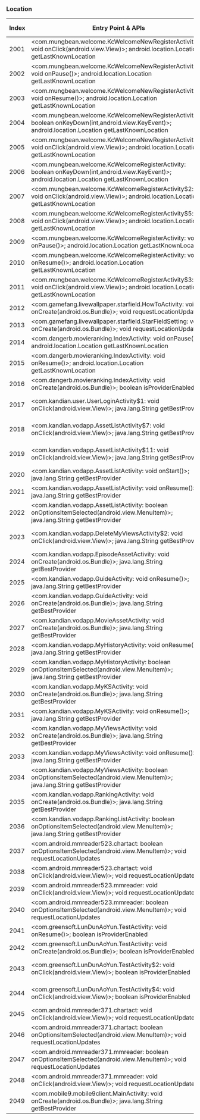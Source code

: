 ### Location
| Index | Entry Point & APIs | Screen shot | Resource id | Label |
| ------------- | ------------- | ------------- |-------------|-------------|
| 2001 | <com.mungbean.welcome.KcWelcomeNewRegisterActivity$2: void onClick(android.view.View)>; android.location.Location getLastKnownLocation | ![](D:\COSMOS\output\py\Drebin\VirusShare_Android_20130506\VirusShare_8c09af51ca718110eb15e7b1125ef91d\com.mungbean.welcome.KcWelcomeNewRegisterActivity.png) |  | |
| 2002 | <com.mungbean.welcome.KcWelcomeNewRegisterActivity: void onPause()>; android.location.Location getLastKnownLocation | ![](D:\COSMOS\output\py\Drebin\VirusShare_Android_20130506\VirusShare_8c09af51ca718110eb15e7b1125ef91d\com.mungbean.welcome.KcWelcomeNewRegisterActivity.png) |  | |
| 2003 | <com.mungbean.welcome.KcWelcomeNewRegisterActivity: void onResume()>; android.location.Location getLastKnownLocation | ![](D:\COSMOS\output\py\Drebin\VirusShare_Android_20130506\VirusShare_8c09af51ca718110eb15e7b1125ef91d\com.mungbean.welcome.KcWelcomeNewRegisterActivity.png) |  | |
| 2004 | <com.mungbean.welcome.KcWelcomeNewRegisterActivity: boolean onKeyDown(int,android.view.KeyEvent)>; android.location.Location getLastKnownLocation | ![](D:\COSMOS\output\py\Drebin\VirusShare_Android_20130506\VirusShare_8c09af51ca718110eb15e7b1125ef91d\com.mungbean.welcome.KcWelcomeNewRegisterActivity.png) |  | |
| 2005 | <com.mungbean.welcome.KcWelcomeNewRegisterActivity$3: void onClick(android.view.View)>; android.location.Location getLastKnownLocation | ![](D:\COSMOS\output\py\Drebin\VirusShare_Android_20130506\VirusShare_8c09af51ca718110eb15e7b1125ef91d\com.mungbean.welcome.KcWelcomeNewRegisterActivity.png) |  | |
| 2006 | <com.mungbean.welcome.KcWelcomeRegisterActivity: boolean onKeyDown(int,android.view.KeyEvent)>; android.location.Location getLastKnownLocation | ![](D:\COSMOS\output\py\Drebin\VirusShare_Android_20130506\VirusShare_8c09af51ca718110eb15e7b1125ef91d\com.mungbean.welcome.KcWelcomeRegisterActivity.png) |  | |
| 2007 | <com.mungbean.welcome.KcWelcomeRegisterActivity$2: void onClick(android.view.View)>; android.location.Location getLastKnownLocation | ![](D:\COSMOS\output\py\Drebin\VirusShare_Android_20130506\VirusShare_8c09af51ca718110eb15e7b1125ef91d\com.mungbean.welcome.KcWelcomeRegisterActivity.png) |  | |
| 2008 | <com.mungbean.welcome.KcWelcomeRegisterActivity$5: void onClick(android.view.View)>; android.location.Location getLastKnownLocation | ![](D:\COSMOS\output\py\Drebin\VirusShare_Android_20130506\VirusShare_8c09af51ca718110eb15e7b1125ef91d\com.mungbean.welcome.KcWelcomeRegisterActivity.png) |  | |
| 2009 | <com.mungbean.welcome.KcWelcomeRegisterActivity: void onPause()>; android.location.Location getLastKnownLocation | ![](D:\COSMOS\output\py\Drebin\VirusShare_Android_20130506\VirusShare_8c09af51ca718110eb15e7b1125ef91d\com.mungbean.welcome.KcWelcomeRegisterActivity.png) |  | |
| 2010 | <com.mungbean.welcome.KcWelcomeRegisterActivity: void onResume()>; android.location.Location getLastKnownLocation | ![](D:\COSMOS\output\py\Drebin\VirusShare_Android_20130506\VirusShare_8c09af51ca718110eb15e7b1125ef91d\com.mungbean.welcome.KcWelcomeRegisterActivity.png) |  | |
| 2011 | <com.mungbean.welcome.KcWelcomeRegisterActivity$3: void onClick(android.view.View)>; android.location.Location getLastKnownLocation | ![](D:\COSMOS\output\py\Drebin\VirusShare_Android_20130506\VirusShare_8c09af51ca718110eb15e7b1125ef91d\com.mungbean.welcome.KcWelcomeRegisterActivity.png) |  | |
| 2012 | <com.gamefang.livewallpaper.starfield.HowToActivity: void onCreate(android.os.Bundle)>; void requestLocationUpdates | ![](D:\COSMOS\output\py\Drebin\VirusShare_Android_20130506\VirusShare_6a0d6a3e504df16fb7baf6eba5fed20d\com.gamefang.livewallpaper.starfield.HowToActivity.png) |  | |
| 2013 | <com.gamefang.livewallpaper.starfield.StarFieldSetting: void onCreate(android.os.Bundle)>; void requestLocationUpdates | ![](D:\COSMOS\output\py\Drebin\VirusShare_Android_20130506\VirusShare_6a0d6a3e504df16fb7baf6eba5fed20d\com.gamefang.livewallpaper.starfield.StarFieldSetting.png) |  | |
| 2014 | <com.dangerb.movieranking.IndexActivity: void onPause()>; android.location.Location getLastKnownLocation | ![](D:\COSMOS\output\py\Drebin\VirusShare_Android_20130506\VirusShare_6a2115d73f42275647df607157ddb991\com.dangerb.movieranking.IndexActivity.png) |  | |
| 2015 | <com.dangerb.movieranking.IndexActivity: void onResume()>; android.location.Location getLastKnownLocation | ![](D:\COSMOS\output\py\Drebin\VirusShare_Android_20130506\VirusShare_6a2115d73f42275647df607157ddb991\com.dangerb.movieranking.IndexActivity.png) |  | |
| 2016 | <com.dangerb.movieranking.IndexActivity: void onCreate(android.os.Bundle)>; boolean isProviderEnabled | ![](D:\COSMOS\output\py\Drebin\VirusShare_Android_20130506\VirusShare_6a2115d73f42275647df607157ddb991\com.dangerb.movieranking.IndexActivity.png) |  | |
| 2017 | <com.kandian.user.UserLoginActivity$1: void onClick(android.view.View)>; java.lang.String getBestProvider | ![](D:\COSMOS\output\py\Drebin\VirusShare_Android_20130506\VirusShare_6a5766a1c8804aad3310f7d3c26daa21\com.kandian.user.UserLoginActivity.png) | {'2131361914': <sensitive_component.SensitiveComponent.SensitiveView object at 0x000001D8DEAD7080>} | |
| 2018 | <com.kandian.vodapp.AssetListActivity$7: void onClick(android.view.View)>; java.lang.String getBestProvider | ![](D:\COSMOS\output\py\Drebin\VirusShare_Android_20130506\VirusShare_6a5766a1c8804aad3310f7d3c26daa21\com.kandian.vodapp.AssetListActivity.png) | {'2131361815': <sensitive_component.SensitiveComponent.SensitiveView object at 0x000001D8DF33C128>} | |
| 2019 | <com.kandian.vodapp.AssetListActivity$11: void onClick(android.view.View)>; java.lang.String getBestProvider | ![](D:\COSMOS\output\py\Drebin\VirusShare_Android_20130506\VirusShare_6a5766a1c8804aad3310f7d3c26daa21\com.kandian.vodapp.AssetListActivity.png) | {'2131361811': <sensitive_component.SensitiveComponent.SensitiveView object at 0x000001D8DF33C2E8>} | |
| 2020 | <com.kandian.vodapp.AssetListActivity: void onStart()>; java.lang.String getBestProvider | ![](D:\COSMOS\output\py\Drebin\VirusShare_Android_20130506\VirusShare_6a5766a1c8804aad3310f7d3c26daa21\com.kandian.vodapp.AssetListActivity.png) |  | |
| 2021 | <com.kandian.vodapp.AssetListActivity: void onResume()>; java.lang.String getBestProvider | ![](D:\COSMOS\output\py\Drebin\VirusShare_Android_20130506\VirusShare_6a5766a1c8804aad3310f7d3c26daa21\com.kandian.vodapp.AssetListActivity.png) |  | |
| 2022 | <com.kandian.vodapp.AssetListActivity: boolean onOptionsItemSelected(android.view.MenuItem)>; java.lang.String getBestProvider | ![](D:\COSMOS\output\py\Drebin\VirusShare_Android_20130506\VirusShare_6a5766a1c8804aad3310f7d3c26daa21\com.kandian.vodapp.AssetListActivity.png) |  | |
| 2023 | <com.kandian.vodapp.DeleteMyViewsActivity$2: void onClick(android.view.View)>; java.lang.String getBestProvider | ![](D:\COSMOS\output\py\Drebin\VirusShare_Android_20130506\VirusShare_6a5766a1c8804aad3310f7d3c26daa21\com.kandian.vodapp.DeleteMyViewsActivity.png) | {'2131361839': <sensitive_component.SensitiveComponent.SensitiveView object at 0x000001D8DEBA2278>} | |
| 2024 | <com.kandian.vodapp.EpisodeAssetActivity: void onCreate(android.os.Bundle)>; java.lang.String getBestProvider | ![](D:\COSMOS\output\py\Drebin\VirusShare_Android_20130506\VirusShare_6a5766a1c8804aad3310f7d3c26daa21\com.kandian.vodapp.EpisodeAssetActivity.png) |  | |
| 2025 | <com.kandian.vodapp.GuideActivity: void onResume()>; java.lang.String getBestProvider | ![](D:\COSMOS\output\py\Drebin\VirusShare_Android_20130506\VirusShare_6a5766a1c8804aad3310f7d3c26daa21\com.kandian.vodapp.GuideActivity.png) |  | |
| 2026 | <com.kandian.vodapp.GuideActivity: void onCreate(android.os.Bundle)>; java.lang.String getBestProvider | ![](D:\COSMOS\output\py\Drebin\VirusShare_Android_20130506\VirusShare_6a5766a1c8804aad3310f7d3c26daa21\com.kandian.vodapp.GuideActivity.png) |  | |
| 2027 | <com.kandian.vodapp.MovieAssetActivity: void onCreate(android.os.Bundle)>; java.lang.String getBestProvider | ![](D:\COSMOS\output\py\Drebin\VirusShare_Android_20130506\VirusShare_6a5766a1c8804aad3310f7d3c26daa21\com.kandian.vodapp.MovieAssetActivity.png) |  | |
| 2028 | <com.kandian.vodapp.MyHistoryActivity: void onResume()>; java.lang.String getBestProvider | ![](D:\COSMOS\output\py\Drebin\VirusShare_Android_20130506\VirusShare_6a5766a1c8804aad3310f7d3c26daa21\com.kandian.vodapp.MyHistoryActivity.png) |  | |
| 2029 | <com.kandian.vodapp.MyHistoryActivity: boolean onOptionsItemSelected(android.view.MenuItem)>; java.lang.String getBestProvider | ![](D:\COSMOS\output\py\Drebin\VirusShare_Android_20130506\VirusShare_6a5766a1c8804aad3310f7d3c26daa21\com.kandian.vodapp.MyHistoryActivity.png) |  | |
| 2030 | <com.kandian.vodapp.MyKSActivity: void onCreate(android.os.Bundle)>; java.lang.String getBestProvider | ![](D:\COSMOS\output\py\Drebin\VirusShare_Android_20130506\VirusShare_6a5766a1c8804aad3310f7d3c26daa21\com.kandian.vodapp.MyKSActivity.png) |  | |
| 2031 | <com.kandian.vodapp.MyKSActivity: void onResume()>; java.lang.String getBestProvider | ![](D:\COSMOS\output\py\Drebin\VirusShare_Android_20130506\VirusShare_6a5766a1c8804aad3310f7d3c26daa21\com.kandian.vodapp.MyKSActivity.png) |  | |
| 2032 | <com.kandian.vodapp.MyViewsActivity: void onCreate(android.os.Bundle)>; java.lang.String getBestProvider | ![](D:\COSMOS\output\py\Drebin\VirusShare_Android_20130506\VirusShare_6a5766a1c8804aad3310f7d3c26daa21\com.kandian.vodapp.MyViewsActivity.png) |  | |
| 2033 | <com.kandian.vodapp.MyViewsActivity: void onResume()>; java.lang.String getBestProvider | ![](D:\COSMOS\output\py\Drebin\VirusShare_Android_20130506\VirusShare_6a5766a1c8804aad3310f7d3c26daa21\com.kandian.vodapp.MyViewsActivity.png) |  | |
| 2034 | <com.kandian.vodapp.MyViewsActivity: boolean onOptionsItemSelected(android.view.MenuItem)>; java.lang.String getBestProvider | ![](D:\COSMOS\output\py\Drebin\VirusShare_Android_20130506\VirusShare_6a5766a1c8804aad3310f7d3c26daa21\com.kandian.vodapp.MyViewsActivity.png) |  | |
| 2035 | <com.kandian.vodapp.RankingActivity: void onCreate(android.os.Bundle)>; java.lang.String getBestProvider | ![](D:\COSMOS\output\py\Drebin\VirusShare_Android_20130506\VirusShare_6a5766a1c8804aad3310f7d3c26daa21\com.kandian.vodapp.RankingActivity.png) |  | |
| 2036 | <com.kandian.vodapp.RankingListActivity: boolean onOptionsItemSelected(android.view.MenuItem)>; java.lang.String getBestProvider | ![](D:\COSMOS\output\py\Drebin\VirusShare_Android_20130506\VirusShare_6a5766a1c8804aad3310f7d3c26daa21\com.kandian.vodapp.RankingListActivity.png) |  | |
| 2037 | <com.android.mmreader523.chartact: boolean onOptionsItemSelected(android.view.MenuItem)>; void requestLocationUpdates | ![](D:\COSMOS\output\py\Drebin\VirusShare_Android_20130506\VirusShare_6b21667c601f41d1562328ea96bcb96e\com.android.mmreader523.chartact.png) |  | |
| 2038 | <com.android.mmreader523.chartact: void onClick(android.view.View)>; void requestLocationUpdates | ![](D:\COSMOS\output\py\Drebin\VirusShare_Android_20130506\VirusShare_6b21667c601f41d1562328ea96bcb96e\com.android.mmreader523.chartact.png) |  | |
| 2039 | <com.android.mmreader523.mmreader: void onClick(android.view.View)>; void requestLocationUpdates | ![](D:\COSMOS\output\py\Drebin\VirusShare_Android_20130506\VirusShare_6b21667c601f41d1562328ea96bcb96e\com.android.mmreader523.mmreader.png) |  | |
| 2040 | <com.android.mmreader523.mmreader: boolean onOptionsItemSelected(android.view.MenuItem)>; void requestLocationUpdates | ![](D:\COSMOS\output\py\Drebin\VirusShare_Android_20130506\VirusShare_6b21667c601f41d1562328ea96bcb96e\com.android.mmreader523.mmreader.png) |  | |
| 2041 | <com.greensoft.LunDunAoYun.TestActivity: void onResume()>; boolean isProviderEnabled | ![](D:\COSMOS\output\py\Drebin\VirusShare_Android_20130506\VirusShare_6e30f9a5f3bf15360144449daf4a7c8a\com.greensoft.LunDunAoYun.TestActivity.png) |  | |
| 2042 | <com.greensoft.LunDunAoYun.TestActivity: void onCreate(android.os.Bundle)>; boolean isProviderEnabled | ![](D:\COSMOS\output\py\Drebin\VirusShare_Android_20130506\VirusShare_6e30f9a5f3bf15360144449daf4a7c8a\com.greensoft.LunDunAoYun.TestActivity.png) |  | |
| 2043 | <com.greensoft.LunDunAoYun.TestActivity$2: void onClick(android.view.View)>; boolean isProviderEnabled | ![](D:\COSMOS\output\py\Drebin\VirusShare_Android_20130506\VirusShare_6e30f9a5f3bf15360144449daf4a7c8a\com.greensoft.LunDunAoYun.TestActivity.png) | {'2131165196': <sensitive_component.SensitiveComponent.SensitiveView object at 0x000001D8DEB26C50>} | |
| 2044 | <com.greensoft.LunDunAoYun.TestActivity$4: void onClick(android.view.View)>; boolean isProviderEnabled | ![](D:\COSMOS\output\py\Drebin\VirusShare_Android_20130506\VirusShare_6e30f9a5f3bf15360144449daf4a7c8a\com.greensoft.LunDunAoYun.TestActivity.png) | {'2131165198': <sensitive_component.SensitiveComponent.SensitiveView object at 0x000001D8DEB263C8>} | |
| 2045 | <com.android.mmreader371.chartact: void onClick(android.view.View)>; void requestLocationUpdates | ![](D:\COSMOS\output\py\Drebin\VirusShare_Android_20130506\VirusShare_6e54e6d79cbb12c5e96181b13fde08df\com.android.mmreader371.chartact.png) |  | |
| 2046 | <com.android.mmreader371.chartact: boolean onOptionsItemSelected(android.view.MenuItem)>; void requestLocationUpdates | ![](D:\COSMOS\output\py\Drebin\VirusShare_Android_20130506\VirusShare_6e54e6d79cbb12c5e96181b13fde08df\com.android.mmreader371.chartact.png) |  | |
| 2047 | <com.android.mmreader371.mmreader: boolean onOptionsItemSelected(android.view.MenuItem)>; void requestLocationUpdates | ![](D:\COSMOS\output\py\Drebin\VirusShare_Android_20130506\VirusShare_6e54e6d79cbb12c5e96181b13fde08df\com.android.mmreader371.mmreader.png) |  | |
| 2048 | <com.android.mmreader371.mmreader: void onClick(android.view.View)>; void requestLocationUpdates | ![](D:\COSMOS\output\py\Drebin\VirusShare_Android_20130506\VirusShare_6e54e6d79cbb12c5e96181b13fde08df\com.android.mmreader371.mmreader.png) |  | |
| 2049 | <com.mobile9.mobile9client.MainActivity: void onCreate(android.os.Bundle)>; java.lang.String getBestProvider | ![](D:\COSMOS\output\py\Drebin\VirusShare_Android_20130506\VirusShare_ac6255e5fb6f0af5f31239ced14a9c88\com.mobile9.mobile9client.MainActivity.png) |  | |
